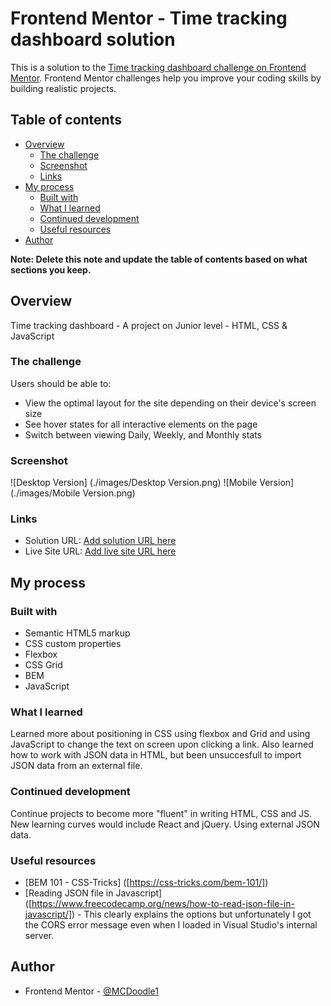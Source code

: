 # Frontend Mentor - Time tracking dashboard solution

This is a solution to the [Time tracking dashboard challenge on Frontend Mentor](https://www.frontendmentor.io/challenges/time-tracking-dashboard-UIQ7167Jw). Frontend Mentor challenges help you improve your coding skills by building realistic projects. 

## Table of contents

- [Overview](#overview)
  - [The challenge](#the-challenge)
  - [Screenshot](#screenshot)
  - [Links](#links)
- [My process](#my-process)
  - [Built with](#built-with)
  - [What I learned](#what-i-learned)
  - [Continued development](#continued-development)
  - [Useful resources](#useful-resources)
- [Author](#author)

**Note: Delete this note and update the table of contents based on what sections you keep.**

## Overview

Time tracking dashboard - A project on Junior level - HTML, CSS & JavaScript

### The challenge

Users should be able to:

- View the optimal layout for the site depending on their device's screen size
- See hover states for all interactive elements on the page
- Switch between viewing Daily, Weekly, and Monthly stats

### Screenshot

![Desktop Version] (./images/Desktop Version.png)
![Mobile Version] (./images/Mobile Version.png)

### Links

- Solution URL: [Add solution URL here](https://your-solution-url.com)
- Live Site URL: [Add live site URL here](https://your-live-site-url.com)

## My process

### Built with

- Semantic HTML5 markup
- CSS custom properties
- Flexbox
- CSS Grid
- BEM
- JavaScript

### What I learned

Learned more about positioning in CSS using flexbox and Grid and using JavaScript to change the text on screen upon clicking a link.
Also learned how to work with JSON data in HTML, but been unsuccesfull to import JSON data from an external file.

### Continued development

Continue projects to become more "fluent" in writing HTML, CSS and JS. New learning curves would include React and jQuery. Using external JSON data.

### Useful resources

- [BEM 101 - CSS-Tricks] ([https://css-tricks.com/bem-101/]) 
- [Reading JSON file in Javascript] ([https://www.freecodecamp.org/news/how-to-read-json-file-in-javascript/]) - This clearly explains the options but unfortunately I got the CORS error message even when I loaded in Visual Studio's internal server.

## Author

- Frontend Mentor - [@MCDoodle1]([https://www.frontendmentor.io/profile/mcdoodle1])
